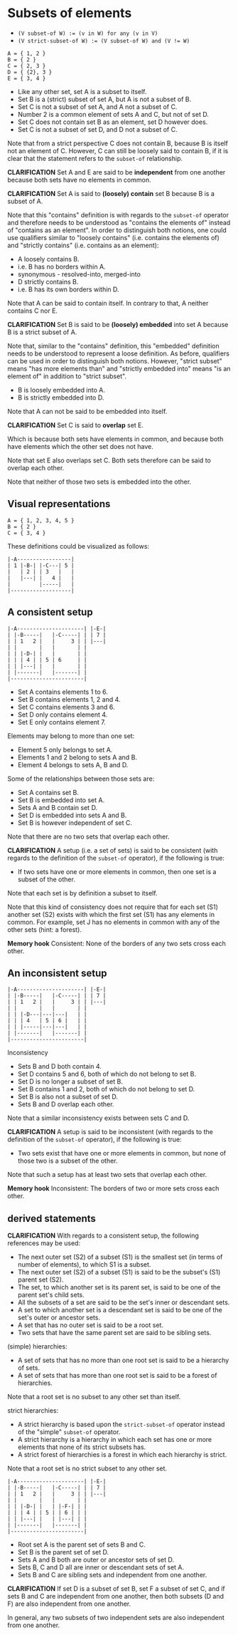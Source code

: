 
<!-- ======================================================================= -->
# Subsets of elements

* `(V subset-of W) := (v in W) for any (v in V)`
* `(V strict-subset-of W) := (V subset-of W) and (V != W)`

```
A = { 1, 2 }
B = { 2 }
C = { 2, 3 }
D = { {2}, 3 }
E = { 3, 4 }
```

* Like any other set, set A is a subset to itself.
* Set B is a (strict) subset of set A, but A is not a subset of B.
* Set C is not a subset of set A, and A not a subset of C.
* Number 2 is a common element of sets A and C, but not of set D.
* Set C does not contain set B as an element, set D however does.
* Set C is not a subset of set D, and D not a subset of C.

Note that from a strict perspective C does not contain B, because B is itself
not an element of C. However, C can still be loosely said to contain B, if it
is clear that the statement refers to the `subset-of` relationship.

**CLARIFICATION**
Set A and E are said to be **independent** from one another
because both sets have no elements in common.

**CLARIFICATION**
Set A is said to **(loosely) contain** set B
because B is a subset of A.

Note that this "contains" definition is with regards to the `subset-of` operator
and therefore needs to be understood as "contains the elements of" instead of
"contains as an element". In order to distinguish both notions, one could use
qualifiers similar to "loosely contains" (i.e. contains the elements of) and
"strictly contains" (i.e. contains as an element):

* A loosely contains B.
* i.e. B has no borders within A.
* synonymous - resolved-into, merged-into
* D strictly contains B.
* i.e. B has its own borders within D.

Note that A can be said to contain itself.
In contrary to that, A neither contains C nor E.

**CLARIFICATION**
Set B is said to be **(loosely) embedded** into set A
because B is a strict subset of A.

Note that, similar to the "contains" definition, this "embedded" definition
needs to be understood to represent a loose definition. As before, qualifiers
can be used in order to distinguish both notions. However, "strict subset"
means "has more elements than" and "strictly embedded into"
means "is an element of" in addition to "strict subset".

* B is loosely embedded into A.
* B is strictly embedded into D.

Note that A can not be said to be embedded into itself.

**CLARIFICATION**
Set C is said to **overlap** set E.

Which is because both sets have elements in common,
and because both have elements which the other set does not have.

Note that set E also overlaps set C.
Both sets therefore can be said to overlap each other.

Note that neither of those two sets is embedded into the other.

<!-- ======================================================================= -->
## Visual representations

```
A = { 1, 2, 3, 4, 5 }
B = { 2 }
C = { 3, 4 }
```

These definitions could be visualized as follows:

```
|-A-----------------|
| 1 |-B-| |-C---| 5 |
|   | 2 | | 3   |   |
|   |---| |   4 |   |
|         |-----|   |
|-------------------|
```

<!-- ======================================================================= -->
## A consistent setup

```
|-A---------------------| |-E-|
| |-B-----|   |-C-----| | | 7 |
| | 1   2 |   |     3 | | |---|
| |       |   |       | |
| | |-D-| |   |       | |
| | | 4 | | 5 | 6     | |
| | |---| |   |       | |
| |-------|   |-------| |
|-----------------------|
```

* Set A contains elements 1 to 6.
* Set B contains elements 1, 2 and 4.
* Set C contains elements 3 and 6.
* Set D only contains element 4.
* Set E only contains element 7.

Elements may belong to more than one set:

* Element 5 only belongs to set A.
* Elements 1 and 2 belong to sets A and B.
* Element 4 belongs to sets A, B and D.

Some of the relationships between those sets are:

* Set A contains set B.
* Set B is embedded into set A.
* Sets A and B contain set D.
* Set D is embedded into sets A and B.
* Set B is however independent of set C.

Note that there are no two sets that overlap each other.

**CLARIFICATION**
A setup (i.e. a set of sets) is said to be consistent (with regards to the
definition of the `subset-of` operator), if the following is true:

* If two sets have one or more elements in common,
  then one set is a subset of the other.

Note that each set is by definition a subset to itself.

Note that this kind of consistency does not require that for each set (S1)
another set (S2) exists with which the first set (S1) has any elements in
common. For example, set J has no elements in common with any of the other
sets (hint: a forest).

**Memory hook**
Consistent: None of the borders of any two sets cross each other.

<!-- ======================================================================= -->
## An inconsistent setup

```
|-A---------------------| |-E-|
| |-B-----|   |-C-----| | | 7 |
| | 1   2 |   |     3 | | |---|
| |       |   |       | |
| | |-D---|---|---|   | |
| | | 4   | 5 | 6 |   | |
| | |-----|---|---|   | |
| |-------|   |-------| |
|-----------------------|
```

Inconsistency

* Sets B and D both contain 4.
* Set D contains 5 and 6, both of which do not belong to set B.
* Set D is no longer a subset of set B.
* Set B contains 1 and 2, both of which do not belong to set D.
* Set B is also not a subset of set D.
* Sets B and D overlap each other.

Note that a similar inconsistency exists between sets C and D.

**CLARIFICATION**
A setup is said to be inconsistent (with regards to the definition of the
`subset-of` operator), if the following is true:

* Two sets exist that have one or more elements in common,
  but none of those two is a subset of the other.

Note that such a setup has at least two sets that overlap each other.

**Memory hook**
Inconsistent: The borders of two or more sets cross each other.

<!-- ======================================================================= -->
## derived statements

**CLARIFICATION**
With regards to a consistent setup, the following references may be used:

* The next outer set (S2) of a subset (S1) is the smallest set
  (in terms of number of elements), to which S1 is a subset.
* The next outer set (S2) of a subset (S1)
  is said to be the subset's (S1) parent set (S2).
* The set, to which another set is its parent set,
  is said to be one of the parent set's child sets.
* All the subsets of a set
  are said to be the set's inner or descendant sets.
* A set to which another set is a descendant set
  is said to be one of the set's outer or ancestor sets.
* A set that has no outer set is said to be a root set.
* Two sets that have the same parent set
  are said to be sibling sets.

(simple) hierarchies:

* A set of sets that has no more than one root set
  is said to be a hierarchy of sets.
* A set of sets that has more than one root set
  is said to be a forest of hierarchies.

Note that a root set is no subset to any other set than itself.

strict hierarchies:

* A strict hierarchy is based upon the `strict-subset-of`
  operator instead of the "simple" `subset-of` operator.
* A strict hierarchy is a hierarchy in which each set has
  one or more elements that none of its strict subsets has.
* A strict forest of hierarchies is a forest
  in which each hierarchy is strict.

Note that a root set is no strict subset to any other set.

```
|-A---------------------| |-E-|
| |-B-----|   |-C-----| | | 7 |
| | 1   2 |   |     3 | | |---|
| |       |   |       | |
| | |-D-| |   | |-F-| | |
| | | 4 | | 5 | | 6 | | |
| | |---| |   | |---| | |
| |-------|   |-------| |
|-----------------------|
```

* Root set A is the parent set of sets B and C.
* Set B is the parent set of set D.
* Sets A and B both are outer or ancestor sets of set D.
* Sets B, C and D all are inner or descendant sets of set A.
* Sets B and C are sibling sets and independent from one another.

**CLARIFICATION**
If set D is a subset of set B, set F a subset of set C, and if sets B and C are
independent from one another, then both subsets (D and F) are also independent
from one another.

In general, any two subsets of two independent sets
are also independent from one another.
